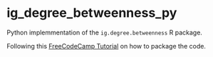 # ig_degree_betweenness_py

Python implemmentation of the `ig.degree.betweenness` R package.

Following this [FreeCodeCamp Tutorial](https://www.freecodecamp.org/news/build-your-first-python-package/) on how to package the code. 
